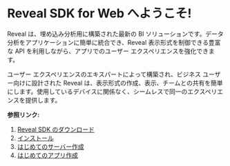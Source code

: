 # Reveal SDK for Web へようこそ!

Reveal は、埋め込み分析用に構築された最新の BI ソリューションです。データ分析をアプリケーションに簡単に統合でき、Reveal 表示形式を制御できる豊富な API を利用しながら、アプリでのユーザー エクスペリエンスを強化できます。

ユーザー エクスペリエンスのエキスパートによって構築され、ビジネス ユーザー向けに設計された Reveal は、表示形式の作成、表示、チームとの共有を簡単にします。使用しているデバイスに関係なく、シームレスで同一のエクスペリエンスを提供します。

**参照リンク:**
1. [Reveal SDK のダウンロード](https://www.revealbi.io/download-sdk)
2. [インストール](installation.md)
3. [はじめてのサーバー作成](getting-started-server.md)
4. [はじめてのアプリ作成](getting-started-javascript.md)
